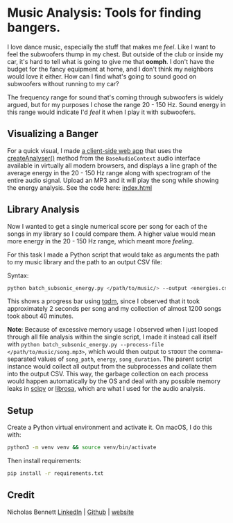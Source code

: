 # Music Analysis: Tools for finding bangers.

I love dance music, especially the stuff that makes me _feel_. Like I want to feel the subwoofers thump in my chest. But outside of the club or inside my car, it's hard to tell what is going to give me that **oomph**. I don't have the budget for the fancy equipment at home, and I don't think my neighbors would love it either. How can I find what's going to sound good on subwoofers without running to my car?

The frequency range for sound that's coming through subwoofers is widely argued, but for my purposes I chose the range 20 - 150 Hz. Sound energy in this range would indicate I'd _feel_ it when I play it with subwoofers. 

## Visualizing a Banger

For a quick visual, I made [a client-side web app](https://nrrb.github.io/musicanalysis/) that uses the [createAnalyser()](https://developer.mozilla.org/en-US/docs/Web/API/BaseAudioContext/createAnalyser) method from the `BaseAudioContext` audio interface available in virtually all modern browsers, and displays a line graph of the average energy in the 20 - 150 Hz range along with spectrogram of the entire audio signal. Upload an MP3 and it will play the song while showing the energy analysis. See the code here: [index.html](./index.html)

## Library Analysis

Now I wanted to get a single numerical score per song for each of the songs in my library so I could compare them. A higher value would mean more energy in the 20 - 150 Hz range, which meant more _feeling_. 

For this task I made a Python script that would take as arguments the path to my music library and the path to an output CSV file:

Syntax:
```bash
python batch_subsonic_energy.py </path/to/music/> --output <energies.csv>
```

This shows a progress bar using [tqdm](https://tqdm.github.io/), since I observed that it took approximately 2 seconds per song and my collection of almost 1200 songs took about 40 minutes. 

**Note**:
Because of excessive memory usage I observed when I just looped through all file analysis within the single script, I made it instead call itself with `python batch_subsonic_energy.py --process-file </path/to/music/song.mp3>`, which would then output to `STDOUT` the comma-separated values of `song_path`, `energy`, `song_duration`. The parent script instance would collect all output from the subprocesses and collate them into the output CSV. This way, the garbage collection on each process would happen automatically by the OS and deal with any possible memory leaks in [scipy](https://scipy.org/) or [librosa](https://librosa.org/doc/latest/index.html), which are what I used for the audio analysis. 

## Setup

Create a Python virtual environment and activate it. On macOS, I do this with:

```bash
python3 -m venv venv && source venv/bin/activate
```

Then install requirements:

```bash
pip install -r requirements.txt
```

## Credit

Nicholas Bennett
[LinkedIn](https://www.linkedin.com/in/nicholasrrbennett) | [Github](https://github.com/nrrb) | [website](https://nicholasbennett.work/)